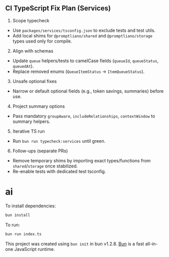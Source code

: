 ## CI TypeScript Fix Plan (Services)

1. Scope typecheck

- Use `packages/services/tsconfig.json` to exclude tests and test utils.
- Add local shims for `@promptliano/shared` and `@promptliano/storage` types used only for compile.

2. Align with schemas

- Update `queue` helpers/tests to camelCase fields (`queueId`, `queueStatus`, `queuedAt`).
- Replace removed enums (`QueueItemStatus` -> `ItemQueueStatus`).

3. Unsafe optional fixes

- Narrow or default optional fields (e.g., token savings, summaries) before use.

4. Project summary options

- Pass mandatory `groupAware`, `includeRelationships`, `contextWindow` to summary helpers.

5. Iterative TS run

- Run `bun run typecheck:services` until green.

6. Follow-ups (separate PRs)

- Remove temporary shims by importing exact types/functions from `shared`/`storage` once stabilized.
- Re-enable tests with dedicated test tsconfig.

# ai

To install dependencies:

```bash
bun install
```

To run:

```bash
bun run index.ts
```

This project was created using `bun init` in bun v1.2.8. [Bun](https://bun.sh) is a fast all-in-one JavaScript runtime.
